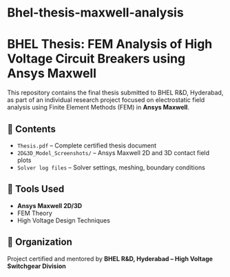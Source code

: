 # Bhel-thesis-maxwell-analysis
# BHEL Thesis: FEM Analysis of High Voltage Circuit Breakers using Ansys Maxwell

This repository contains the final thesis submitted to BHEL R&D, Hyderabad, as part of an individual research project focused on electrostatic field analysis using Finite Element Methods (FEM) in **Ansys Maxwell**.

## 📄 Contents

- `Thesis.pdf` – Complete certified thesis document
- `2D&3D_Model_Screenshots/` – Ansys Maxwell 2D and 3D contact field plots
- `Solver log files` – Solver settings, meshing, boundary conditions

## 🧠 Tools Used

- **Ansys Maxwell 2D/3D**
- FEM Theory
- High Voltage Design Techniques

## 🏢 Organization

Project certified and mentored by **BHEL R&D, Hyderabad – High Voltage Switchgear Division**
